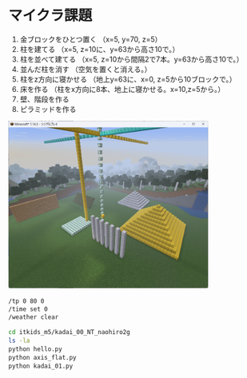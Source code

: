 # マイクラ課題

1. 金ブロックをひとつ置く
（x=5, y=70, z=5）
2. 柱を建てる
（x=5, z=10に、y=63から高さ10で。）
3. 柱を並べて建てる
（x=5, z=10から間隔2で7本。y=63から高さ10で。）
4. 並んだ柱を消す
（空気を置くと消える。）
5. 柱をz方向に寝かせる
（地上y=63に、x=0, z=5から10ブロックで。）
6. 床を作る
（柱をx方向に8本、地上に寝かせる。x=10,z=5から。）
7. 壁、階段を作る
8. ピラミッドを作る

[<img src="./images/kadai.png" width="400">](./images/kadai.png)

```minecraft
/tp 0 80 0
/time set 0
/weather clear
```

```bash
cd itkids_m5/kadai_00_NT_naohiro2g
ls -la
python hello.py
python axis_flat.py
python kadai_01.py
```
